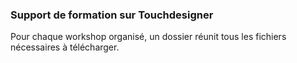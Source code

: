 ### Support de formation sur Touchdesigner

Pour chaque workshop organisé, un dossier réunit tous les fichiers nécessaires à télécharger.